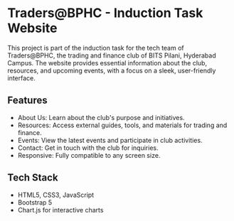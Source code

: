 # Traders@BPHC - Induction Task Website

This project is part of the induction task for the tech team of Traders@BPHC, the trading and finance club of BITS Pilani, Hyderabad Campus. The website provides essential information about the club, resources, and upcoming events, with a focus on a sleek, user-friendly interface.

## Features
- About Us: Learn about the club's purpose and initiatives.
- Resources: Access external guides, tools, and materials for trading and finance.
- Events: View the latest events and participate in club activities.
- Contact: Get in touch with the club for inquiries.
- Responsive: Fully compatible to any screen size.

## Tech Stack
- HTML5, CSS3, JavaScript
- Bootstrap 5
- Chart.js for interactive charts
